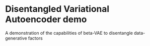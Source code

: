 # Disentangled Variational Autoencoder demo
A demonstration of the capabilities of beta-VAE to disentangle data-generative factors
